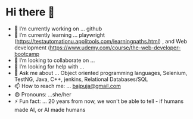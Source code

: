 # Hi there 👋


- 🔭 I’m currently working on ... github
- 🌱 I’m currently learning ... playwright (https://testautomationu.applitools.com/learningpaths.html) ,
     and Web development (https://www.udemy.com/course/the-web-developer-bootcamp
- 👯 I’m looking to collaborate on ...
- 🤔 I’m looking for help with ...
- 💬 Ask me about ... Object oriented programming languages, Selenium, TestNG, Java, C++, jenkins, Relational Databases/SQL
- 📫 How to reach me: ... bajpuja@gmail.com
- 😄 Pronouns: ...she/her
- ⚡ Fun fact: ... 20 years from now, we won't be able to tell - if humans made AI, or AI made humans
